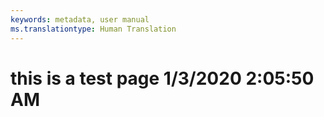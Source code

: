 ```yaml
---
keywords: metadata, user manual
ms.translationtype: Human Translation
---
```

# this is a test page 1/3/2020 2:05:50 AM